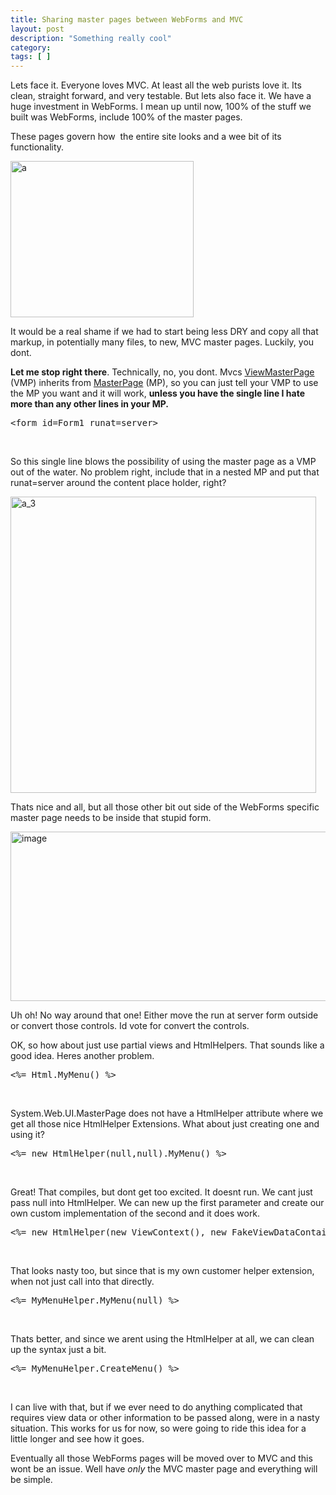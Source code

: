 ```yaml
---
title: Sharing master pages between WebForms and MVC
layout: post
description: "Something really cool"
category:
tags: [ ]
---
```

<p>Lets face it. Everyone loves MVC. At least all the web purists love it. Its clean, straight forward, and very testable. But lets also face it. We have a huge investment in WebForms. I mean up until now, 100% of the stuff we built was WebForms, include 100% of the master pages. </p>  <p>These pages govern how&#160; the entire site looks and a wee bit of its functionality. </p>  <p><a href="/wp-content/uploads/2010/03/a.png"><img style="border-right-width: 0px; display: inline; border-top-width: 0px; border-bottom-width: 0px; border-left-width: 0px" title="a" border="0" alt="a" src="/wp-content/uploads/2010/03/a_thumb.png" width="293" height="250" /></a> </p>  <p>It would be a real shame if we had to start being less DRY and copy all that markup, in potentially many files, to new, MVC master pages. Luckily, you dont.</p>  <p><strong>Let me stop right there</strong>. Technically, no, you dont. Mvcs <a href="http://msdn.microsoft.com/en-us/library/system.web.mvc.viewmasterpage.aspx">ViewMasterPage</a> (VMP) inherits from <a href="http://msdn.microsoft.com/en-us/library/system.web.ui.masterpage.aspx">MasterPage</a> (MP), so you can just tell your VMP to use the MP you want and it will work, <strong>unless you have the single line I hate more than any other lines in your MP.</strong></p>  <pre class="html" name="code">&lt;form id=Form1 runat=server&gt;</pre>

<p>&#160;</p>

<p>So this single line blows the possibility of using the master page as a VMP out of the water. No problem right, include that in a nested MP and put that runat=server around the content place holder, right?</p>

<p><a href="/wp-content/uploads/2010/03/a_3.png"><img style="border-right-width: 0px; display: inline; border-top-width: 0px; border-bottom-width: 0px; border-left-width: 0px" title="a_3" border="0" alt="a_3" src="/wp-content/uploads/2010/03/a_3_thumb.png" width="489" height="474" /></a> </p>

<p>Thats nice and all, but all those other bit out side of the WebForms specific master page needs to be inside that stupid form.</p>

<p><a href="/wp-content/uploads/2010/03/image.png"><img style="border-right-width: 0px; display: inline; border-top-width: 0px; border-bottom-width: 0px; border-left-width: 0px" title="image" border="0" alt="image" src="/wp-content/uploads/2010/03/image_thumb.png" width="605" height="271" /></a> </p>

<p></p>

<p>Uh oh! No way around that one! Either move the run at server form outside or convert those controls. Id vote for convert the controls. </p>

<p>OK, so how about just use partial views and HtmlHelpers. That sounds like a good idea. Heres another problem.</p>

<pre class="html" name="code">&lt;%= Html.MyMenu() %&gt;</pre>

<p>&#160;</p>

<p>System.Web.UI.MasterPage does not have a HtmlHelper attribute where we get all those nice HtmlHelper Extensions. What about just creating one and using it?</p>

<pre class="html" name="code">&lt;%= new HtmlHelper(null,null).MyMenu() %&gt;</pre>

<p>&#160;</p>

<p>Great! That compiles, but dont get too excited. It doesnt run. We cant just pass null into HtmlHelper. We can new up the first parameter and create our own custom implementation of the second and it does work. </p>

<pre class="html" name="code">&lt;%= new HtmlHelper(new ViewContext(), new FakeViewDataContainer).MyMenu() %&gt;</pre>

<p>&#160;</p>

<p>That looks nasty too, but since that is my own customer helper extension, when not just call into that directly.</p>

<pre class="html" name="code">&lt;%= MyMenuHelper.MyMenu(null) %&gt;</pre>

<p>&#160;</p>

<p>Thats better, and since we arent using the HtmlHelper at all, we can clean up the syntax just a bit.</p>

<pre class="html" name="code">&lt;%= MyMenuHelper.CreateMenu() %&gt;</pre>

<p>&#160;</p>

<p>I can live with that, but if we ever need to do anything complicated that requires view data or other information to be passed along, were in a nasty situation. This works for us for now, so were going to ride this idea for a little longer and see how it goes. </p>

<p>Eventually all those WebForms pages will be moved over to MVC and this wont be an issue. Well have <em>only</em> the MVC master page and everything will be simple. </p>
